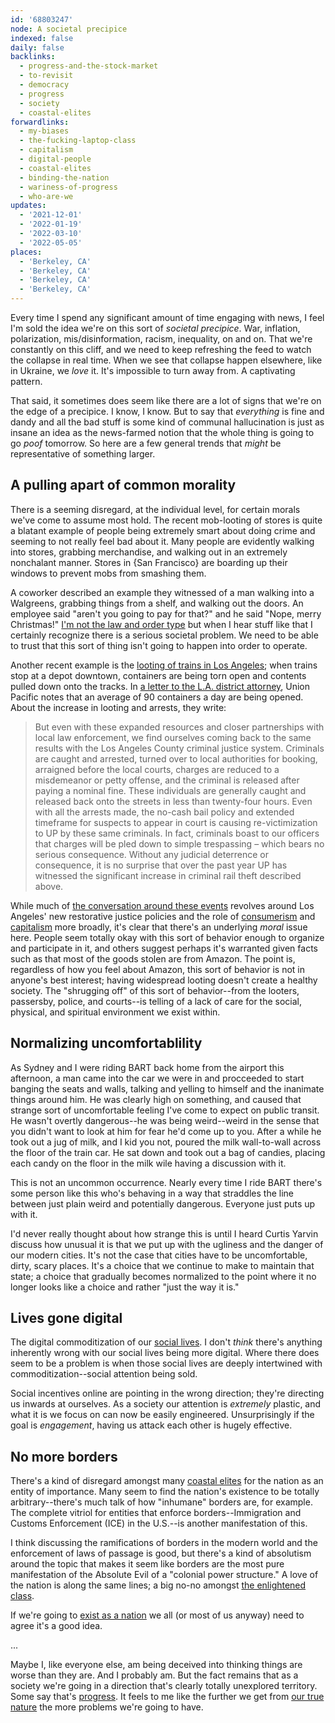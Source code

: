 ```yaml
---
id: '68803247'
node: A societal precipice
indexed: false
daily: false
backlinks:
  - progress-and-the-stock-market
  - to-revisit
  - democracy
  - progress
  - society
  - coastal-elites
forwardlinks:
  - my-biases
  - the-fucking-laptop-class
  - capitalism
  - digital-people
  - coastal-elites
  - binding-the-nation
  - wariness-of-progress
  - who-are-we
updates:
  - '2021-12-01'
  - '2022-01-19'
  - '2022-03-10'
  - '2022-05-05'
places:
  - 'Berkeley, CA'
  - 'Berkeley, CA'
  - 'Berkeley, CA'
  - 'Berkeley, CA'
---
```

Every time I spend any significant amount of time engaging with news, I feel I'm sold the idea we're on this sort of *societal precipice*. War, inflation, polarization, mis/disinformation, racism, inequality, on and on. That we're constantly on this cliff, and we need to keep refreshing the feed to watch the collapse in real time. When we see that collapse happen elsewhere, like in Ukraine, we *love* it. It's impossible to turn away from. A captivating pattern.

That said, it sometimes does seem like there are a lot of signs that we're on the edge of a precipice. I know, I know. But to say that *everything* is fine and dandy and all the bad stuff is some kind of communal hallucination is just as insane an idea as the news-farmed notion that the whole thing is going to go *poof* tomorrow. So here are a few general trends that *might* be representative of something larger. 

## A pulling apart of common morality 

There is a seeming disregard, at the individual level, for certain morals we've come to assume most hold. The recent mob-looting of stores is quite a blatant example of people being extremely smart about doing crime and seeming to not really feel bad about it. Many people are evidently walking into stores, grabbing merchandise, and walking out in an extremely nonchalant manner. Stores in {San Francisco} are boarding up their windows to prevent mobs from smashing them. 

A coworker described an example they witnessed of a man walking into a Walgreens, grabbing things from a shelf, and walking out the doors. An employee said "aren't you going to pay for that?" and he said "Nope, merry Christmas!" [I'm not the law and order type](my-biases.md) but when I hear stuff like that I certainly recognize there is a serious societal problem. We need to be able to trust that this sort of thing isn't going to happen into order to operate. 

Another recent example is the [looting of trains in Los Angeles](https://news.ycombinator.com/item?id=29930970); when trains stop at a depot downtown, containers are being torn open and contents pulled down onto the tracks. In [a letter to the L.A. district attorney](https://www.up.com/cs/groups/public/@uprr/@newsinfo/documents/up_pdf_nativedocs/pdf_up_la_district_atty_211221.pdf), Union Pacific notes that an average of 90 containers a day are being opened. About the increase in looting and arrests, they write:

> But even with these expanded resources and closer partnerships with local law enforcement, we find ourselves coming back to the same results with the Los Angeles County criminal justice  system. Criminals are caught and arrested, turned over to local authorities for booking, arraigned before the local courts, charges are reduced to a misdemeanor or petty offense, and the criminal is released after paying a nominal fine. These individuals are generally caught and released back onto the streets in less than twenty-four hours. Even with all the arrests made, the no-cash bail policy and extended timeframe for suspects to appear in court is causing re-victimization to UP by these same criminals. In fact, criminals boast to our officers that charges will be pled down to simple trespassing – which bears no serious consequence. Without any judicial deterrence or consequence, it is no surprise that over the past year UP has witnessed the significant increase in criminal rail theft described above. 

While much of [the conversation around these events](https://news.ycombinator.com/item?id=29985568) revolves around Los Angeles' new restorative justice policies and the role of [consumerism](the-fucking-laptop-class.md) and [capitalism](capitalism.md) more broadly, it's clear that there's an underlying *moral* issue here. People seem totally okay with this sort of behavior enough to organize and participate in it, and others suggest perhaps it's warranted given facts such as that most of the goods stolen are from Amazon. The point is, regardless of how you feel about Amazon, this sort of behavior is not in anyone's best interest; having widespread looting doesn't create a healthy society. The "shrugging off" of this sort of behavior--from the looters, passersby, police, and courts--is telling of a lack of care for the social, physical, and spiritual environment we exist within. 

## Normalizing uncomfortablility  

As Sydney and I were riding BART back home from the airport this afternoon, a man came into the car we were in and procceeded to start banging the seats and walls, talking and yelling to himself and the inanimate things around him. He was clearly high on something, and caused that strange sort of uncomfortable feeling I've come to expect on public transit. He wasn't overtly dangerous--he was being weird--weird in the sense that you didn't want to look at him for fear he'd come up to you. After a while he took out a jug of milk, and I kid you not, poured the milk wall-to-wall across the floor of the train car. He sat down and took out a bag of candies, placing each candy on the floor in the milk wile having a discussion with it. 

This is not an uncommon occurrence. Nearly every time I ride BART there's some person like this who's behaving in a way that straddles the line between just plain weird and potentially dangerous. Everyone just puts up with it. 

I'd never really thought about how strange this is until I heard Curtis Yarvin discuss how unusual it is that we put up with the ugliness and the danger of our modern cities. It's not the case that cities have to be uncomfortable, dirty, scary places. It's a choice that we continue to make to maintain that state; a choice that gradually becomes normalized to the point where it no longer looks like a choice and rather "just the way it is." 

## Lives gone digital 
 
The digital commoditization of our [social lives](digital-people.md). I don't *think* there's anything inherently wrong with our social lives being more digital. Where there does seem to be a problem is when those social lives are deeply intertwined with commoditization--social attention being sold. 

Social incentives online are pointing in the wrong direction; they're directing us inwards at ourselves. As a society our attention is *extremely* plastic, and what it is we focus on can now be easily engineered. Unsurprisingly if the goal is *engagement*, having us attack each other is hugely effective.

## No more borders 
 
There's a kind of disregard amongst many [coastal elites](coastal-elites.md) for the nation as an entity of importance. Many seem to find the nation's existence to be totally arbitrary--there's much talk of how "inhumane" borders are, for example. The complete vitriol for entities that enforce borders--Immigration and Customs Enforcement (ICE) in the U.S.--is another manifestation of this. 

I think discussing the ramifications of borders in the modern world and the enforcement of laws of passage is good, but there's a kind of absolutism around the topic that makes it seem like borders are the most pure manifestation of the Absolute Evil of a "colonial power structure." A love of the nation is along the same lines; a big no-no amongst [the enlightened class](coastal-elites.md). 

If we're going to [exist as a nation](binding-the-nation.md) we all (or most of us anyway) need to agree it's a good idea. 

...

Maybe I, like everyone else, am being deceived into thinking things are worse than they are. And I probably am. But the fact remains that as a society we're going in a direction that's clearly totally unexplored territory. Some say that's [progress](wariness-of-progress.md). It feels to me like the further we get from [our true nature](who-are-we.md) the more problems we're going to have. 

